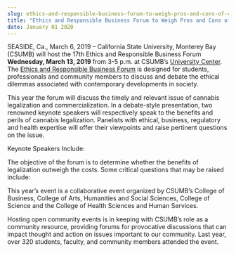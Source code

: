```yaml
---
slug: ethics-and-responsible-business-forum-to-weigh-pros-and-cons-of-cannabis-legalization
title: "Ethics and Responsible Business Forum to Weigh Pros and Cons of Cannabis Legalization"
date: January 01 2020
---
```


 
<p>
  SEASIDE, Ca., March 6, 2019 – California State University, Monterey Bay
  (CSUMB) will host the 17th Ethics and Responsible Business Forum
  <b>Wednesday, March 13, 2019 </b>from 3-5 p.m. at CSUMB’s
  <a href="https://csumb.edu/directory/buildings/university-center"
    >University Center</a
  >. The
  <a
    href="https://csumb.edu/business/events/17th-annual-ethics-and-responsible-business-forum"
    >Ethics and Responsible Business Forum</a
  >
  is designed for students, professionals and community members to discuss and
  debate the ethical dilemmas associated with contemporary developments in
  society.
</p>
<p>
  This year the forum will discuss the timely and relevant issue of cannabis
  legalization and commercialization. In a debate-style presentation, two
  renowned keynote speakers will respectively speak to the benefits and perils
  of cannabis legalization. Panelists with ethical, business, regulatory and
  health expertise will offer their viewpoints and raise pertinent questions on
  the issue.
</p>
<p>Keynote Speakers Include:</p>
<p>
  The objective of the forum is to determine whether the benefits of
  legalization outweigh the costs. Some critical questions that may be raised
  include:
</p>
<p>
  This year’s event is a collaborative event organized by CSUMB’s College of
  Business, College of Arts, Humanities and Social Sciences, College of Science
  and the College of Health Sciences and Human Services.<b></b>
</p>
<p>
  Hosting open community events is in keeping with CSUMB’s role as a community
  resource, providing forums for provocative discussions that can impact thought
  and action on issues important to our community. Last year, over 320 students,
  faculty, and community members attended the event.
</p>
 
